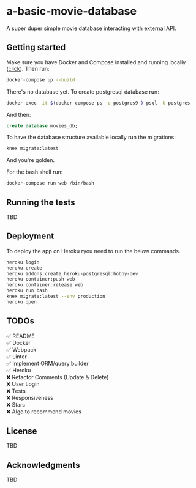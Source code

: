 # a-basic-movie-database

A super duper simple movie database interacting with external API.

## Getting started

Make sure you have Docker and Compose installed and running locally ([click](https://www.docker.com)). Then run:

```bash
docker-compose up --build
```

There's no database yet. To create postgresql database run:

```bash
docker exec -it $(docker-compose ps -q postgres9 ) psql -U postgres
```

And then:

```sql
create database movies_db;
```

To have the database structure available locally run the migrations:

```bash
knex migrate:latest
```

And you're golden.

For the bash shell run:

```bash
docker-compose run web /bin/bash
```

## Running the tests

TBD

## Deployment

To deploy the app on Heroku ryou need to run the below commands.

```bash
heroku login
heroku create
heroku addons:create heroku-postgresql:hobby-dev
heroku container:push web
heroku container:release web
heroku run bash
knex migrate:latest --env production
heroku open
```

## TODOs

✅ README\
✅ Docker\
✅ Webpack\
✅ Linter\
✅ Implement ORM/query builder\
✅ Heroku\
❌ Refactor Comments (Update & Delete)\
❌ User Login\
❌ Tests\
❌ Responsiveness\
❌ Stars\
❌ Algo to recommend movies


## License

TBD

## Acknowledgments

TBD
